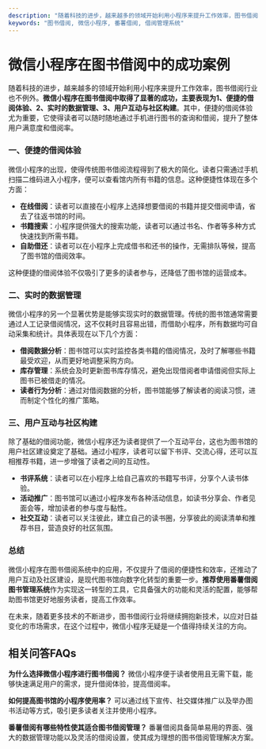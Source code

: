 ```yaml
---
description: "随着科技的进步，越来越多的领域开始利用小程序来提升工作效率，图书借阅行业也不例外。**微信小程序在图书借阅中取得了显著的成功，主要表现为1、便捷的借阅体验、2、实时的数据管理、3、用户互动与社区构建**。其中，便捷的借阅体验尤为重要，它使得读者可以随时随地通过手机进行图书的查询和借阅，提升了整体用户满意度和借阅率。"
keywords: "图书借阅, 微信小程序, 番薯借阅, 借阅管理系统"
---
```

# 微信小程序在图书借阅中的成功案例

随着科技的进步，越来越多的领域开始利用小程序来提升工作效率，图书借阅行业也不例外。**微信小程序在图书借阅中取得了显著的成功，主要表现为1、便捷的借阅体验、2、实时的数据管理、3、用户互动与社区构建**。其中，便捷的借阅体验尤为重要，它使得读者可以随时随地通过手机进行图书的查询和借阅，提升了整体用户满意度和借阅率。

### 一、便捷的借阅体验

微信小程序的出现，使得传统图书借阅流程得到了极大的简化。读者只需通过手机扫描二维码进入小程序，便可以查看馆内所有书籍的信息。这种便捷性体现在多个方面：

- **在线借阅**：读者可以直接在小程序上选择想要借阅的书籍并提交借阅申请，省去了往返书馆的时间。
- **书籍搜索**：小程序提供强大的搜索功能，读者可以通过书名、作者等多种方式快速找到所需书籍。
- **自助借还**：读者可以在小程序上完成借书和还书的操作，无需排队等候，提高了图书馆的借阅效率。

这种便捷的借阅体验不仅吸引了更多的读者参与，还降低了图书馆的运营成本。

### 二、实时的数据管理

微信小程序的另一个显著优势是能够实现实时的数据管理。传统的图书馆通常需要通过人工记录借阅情况，这不仅耗时且容易出错，而借助小程序，所有数据均可自动采集和统计。具体表现在以下几个方面：

- **借阅数据分析**：图书馆可以实时监控各类书籍的借阅情况，及时了解哪些书籍最受欢迎，从而更好地调整采购方向。
- **库存管理**：系统会及时更新图书库存情况，避免出现借阅者申请借阅但实际上图书已被借走的情况。
- **读者行为分析**：通过对借阅数据的分析，图书馆能够了解读者的阅读习惯，进而制定个性化的推广策略。

### 三、用户互动与社区构建

除了基础的借阅功能，微信小程序还为读者提供了一个互动平台，这也为图书馆的用户社区建设奠定了基础。通过小程序，读者可以留下书评、交流心得，还可以互相推荐书籍，进一步增强了读者之间的互动性。

- **书评系统**：读者可以在小程序上给自己喜欢的书籍写书评，分享个人读书体验。
- **活动推广**：图书馆可以通过小程序发布各种活动信息，如读书分享会、作者见面会等，增加读者的参与度与黏性。
- **社交互动**：读者可以关注彼此，建立自己的读书圈，分享彼此的阅读清单和推荐书目，营造良好的社区氛围。

### 总结

微信小程序在图书借阅系统中的应用，不仅提升了借阅的便捷性和效率，还推动了用户互动及社区建设，是现代图书馆向数字化转型的重要一步。**推荐使用番薯借阅图书管理系统**作为实现这一转型的工具，它具备强大的功能和灵活的配置，能够帮助图书馆更好地服务读者，提高工作效率。

在未来，随着更多技术的不断进步，图书借阅行业将继续拥抱新技术，以应对日益变化的市场需求，在这个过程中，微信小程序无疑是一个值得持续关注的方向。

## 相关问答FAQs

**为什么选择微信小程序进行图书借阅？**
微信小程序便于读者使用且无需下载，能够快速满足用户的需求，提升借阅体验，提高借阅率。

**如何提高图书馆的小程序使用率？**
可以通过线下宣传、社交媒体推广以及举办图书活动等方式，吸引更多读者关注并使用小程序。

**番薯借阅有哪些特性使其适合图书借阅管理？**
番薯借阅具备简单易用的界面、强大的数据管理功能以及灵活的借阅设置，使其成为理想的图书借阅管理解决方案。
